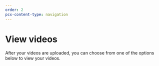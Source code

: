 ```yaml
---
order: 2
pcx-content-type: navigation
---
```


# View videos

After your videos are uploaded, you can choose from one of the options below to view your videos.

<DirectoryListing path="/how-to/view-videos"/>
